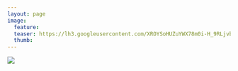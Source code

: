 ```yaml
---
layout: page
image:
  feature:
  teaser: https://lh3.googleusercontent.com/XROYSoHUZuYWX78m0i-H_9RLjvbjXU0QzqXrCENLJOc=w245
  thumb:
---
```


![](https://lh3.googleusercontent.com/C0J8q1RhnCEOHEXHo9B_bbb14VEY2R5iJd9rD1L4kNo=w800)

